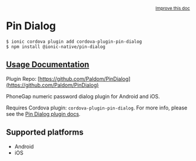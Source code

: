 <a style="float:right;font-size:12px;" href="http://github.com/ionic-team/ionic-native/edit/master/src/@ionic-native/plugins/pin-dialog/index.ts#L1">
  Improve this doc
</a>

# Pin Dialog

```
$ ionic cordova plugin add cordova-plugin-pin-dialog
$ npm install @ionic-native/pin-dialog
```

## [Usage Documentation](https://ionicframework.com/docs/native/pin-dialog/)

Plugin Repo: [https://github.com/Paldom/PinDialog](https://github.com/Paldom/PinDialog)

PhoneGap numeric password dialog plugin for Android and iOS.

Requires Cordova plugin: `cordova-plugin-pin-dialog`. For more info, please see the [Pin Dialog plugin docs](https://github.com/Paldom/PinDialog).

## Supported platforms
- Android
- iOS



